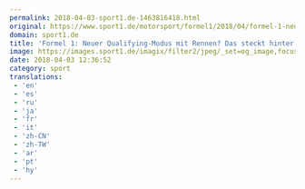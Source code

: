 ```yaml
---
permalink: 2018-04-03-sport1.de-1463816418.html
original: https://www.sport1.de/motorsport/formel1/2018/04/formel-1-neuer-qualifying-modus-mit-rennen-das-steckt-hinter-der-idee
domain: sport1.de
title: 'Formel 1: Neuer Qualifying-Modus mit Rennen? Das steckt hinter der Idee'
image: https://images.sport1.de/imagix/filter2/jpeg/_set=og_image,focus=54x52/imagix/01d0fbc7-3730-11e8-87b1-f80f41fc63ce
date: 2018-04-03 12:36:52
category: sport
translations: 
 - 'en'
 - 'es'
 - 'ru'
 - 'ja'
 - 'fr'
 - 'it'
 - 'zh-CN'
 - 'zh-TW'
 - 'ar'
 - 'pt'
 - 'hy'
---
```



